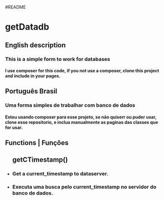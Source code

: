#README 
<h1>getDatadb</h1>
<lang='en-us'></lang>
<h2>English description</h2>
<h3>This is a simple form to work for databases</h3>
<h4>I use composer for this code, if you not use a composer, 
clone this project and include in your pages.</h4>
<lang='pt-br'></lang>
<h2>Português Brasil</h2>
<h3>Uma forma simples de trabalhar com banco de dados</h3>
<h4>Estou usando composer para esse projeto, se não quiserr ou puder usar, clone esse repositorio, e inclua manualmente as paginas das classes que for usar.</h4>

<h2>Functions | Funções</h2>
<ul>
    <h2>
    getCTimestamp()
    </h2>
    <li><h3> Get a current_timestamp to dataserver. </h3></li>
    <li><h3>Executa uma busca pelo current_timestamp no servidor do banco de dados.</h3></li>
<ul>